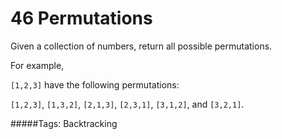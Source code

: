 # 46 Permutations

Given a collection of numbers, return all possible permutations.

For example,

`[1,2,3]` have the following permutations:

`[1,2,3]`, `[1,3,2]`, `[2,1,3]`, `[2,3,1]`, `[3,1,2]`, and `[3,2,1]`.

#####Tags:
Backtracking